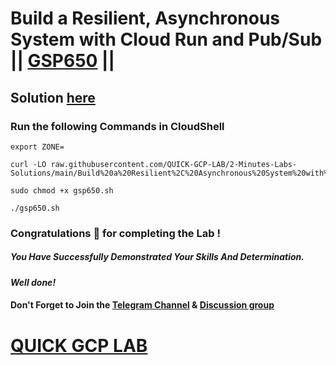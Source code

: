 # Build a Resilient, Asynchronous System with Cloud Run and Pub/Sub || [GSP650](https://www.cloudskillsboost.google/focuses/8389?parent=catalog) ||

## Solution [here]()

### Run the following Commands in CloudShell

```
export ZONE=
```
```
curl -LO raw.githubusercontent.com/QUICK-GCP-LAB/2-Minutes-Labs-Solutions/main/Build%20a%20Resilient%2C%20Asynchronous%20System%20with%20Cloud%20Run%20and%20PubSub/gsp650.sh

sudo chmod +x gsp650.sh

./gsp650.sh
```

### Congratulations 🎉 for completing the Lab !

##### *You Have Successfully Demonstrated Your Skills And Determination.*

#### *Well done!*

#### Don't Forget to Join the [Telegram Channel](https://t.me/quickgcplab) & [Discussion group](https://t.me/quickgcplabchats)

# [QUICK GCP LAB](https://www.youtube.com/@quickgcplab)